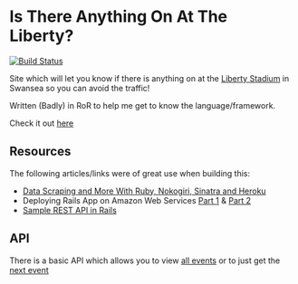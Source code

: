 # Is There Anything On At The Liberty?

[![Build Status](https://travis-ci.org/blpowell/itaoatl.svg?branch=master)](https://travis-ci.org/blpowell/itaoatl)

Site which will let you know if there is anything on at the [Liberty Stadium](http://www.liberty-stadium.com) in Swansea so you can avoid the traffic!

Written (Badly) in RoR to help me get to know the language/framework.

Check it out [here](http://itaoatl.herokuapp.com)

## Resources

The following articles/links were of great use when building this:

* [Data Scraping and More With Ruby, Nokogiri, Sinatra and Heroku](http://hunterpowers.com/data-scraping-and-more-with-ruby-nokogiri-sinatra-and-heroku/)
* Deploying Rails App on Amazon Web Services [Part 1](http://dennissuratna.com/rails-deployment-aws1) & [Part 2](http://dennissuratna.com/rails-deployment-aws2)
* [Sample REST API in Rails](http://codedecoder.wordpress.com/2013/02/21/sample-rest-api-example-in-rails/)

## API

There is a basic API which allows you to view [all events](http://itaoatl.herokuapp.com/events) or to just get the [next event](http://itaoatl.herokuapp.com/events/next)
